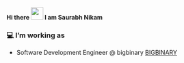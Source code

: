 #### Hi there <img src="https://github.com/TheDudeThatCode/TheDudeThatCode/blob/master/Assets/Hi.gif" width="29px"> I am  Saurabh Nikam



### 💻 I’m  working as

*  Software Development Engineer @ bigbinary [BIGBINARY](https://www.bigbinary.com/) 

